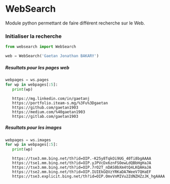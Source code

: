 # WebSearch

Module python permettant de faire différent recherche sur le Web.

### Initialiser la recherche

```python
from websearch import WebSearch

web = WebSearch('Gaetan Jonathan BAKARY')
```

##### Resultats pour les pages web
```python
webpages = ws.pages
for wp in webpages[:5]:
   print(wp)
```

```
   https://mg.linkedin.com/in/gaetanj
   https://portfolio.iteam-s.mg/%3Fu%3Dgaetan
   https://github.com/gaetan1903
   https://medium.com/%40gaetan1903
   https://gitlab.com/gaetan1903
```


##### Resultats pour les images
```python
webpages = ws.images
for wp in webpages[:5]:
   print(wp)
```

```
   https://tse3.mm.bing.net/th?id=OIP.-K25y8TqkOi9UG_40Ti8bgAAAA
   https://tse1.mm.bing.net/th?id=OIP.yJPVcDx6znFSOewLdQBbHgHaJA
   https://tse3.mm.bing.net/th?id=OIP.7rO2T_nDAS0bXm4tQ4LKQAHaJA
   https://tse2.mm.bing.net/th?id=OIP.IUIEkGQVzYRKaDA7WeeV7QHaEF
   https://tse3.explicit.bing.net/th?id=OIP.OmvVnMIVu2ZdNZHZzJK_hgAAAA
```

